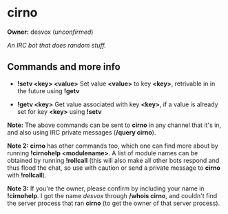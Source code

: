 cirno
=====

**Owner:** desvox (*unconfirmed*)

*An IRC bot that does random stuff.*

## Commands and more info

* **!setv &lt;key&gt; &lt;value&gt;** Set value **&lt;value&gt;** to key **&lt;key&gt;**, retrivable in in the future using **!getv**

* **!getv &lt;key&gt;** Get value associated with key **&lt;key&gt;**, if a value is already set for key **&lt;key&gt;** using **!setv**

**Note:** The above commands can be sent to **cirno** in any channel that it's in, and also using IRC private messages (**/query cirno**).

**Note 2:** **cirno** has other commands too, which one can find more about by running **!cirnohelp &lt;modulename&gt;**. A list of module names can be obtained by running **!rollcall** (this will also make all other bots respond and thus flood the chat, so use with caution or send a private message to **cirno** with **!rollcall**).

**Note 3:** If you're the owner, please confirm by including your name in **!cirnohelp**. I got the name *desvox* through **/whois cirno**, and couldn't find the server process that ran **cirno** (to get the owner of that server process).
